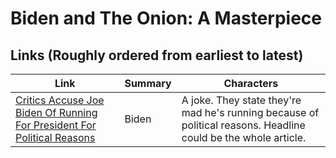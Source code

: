 # Biden and The Onion: A Masterpiece


## Links (Roughly ordered from earliest to latest)

Link | Summary | Characters
--- | --- | ---
[Critics Accuse Joe Biden Of Running For President For Political Reasons](https://politics.theonion.com/critics-accuse-joe-biden-of-running-for-president-for-p-1819568582) | Biden | A joke. They state they're mad he's running because of political reasons. Headline could be the whole article.

